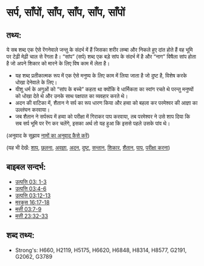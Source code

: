 # सर्प, साँपों, साँप, साँप, साँप, साँपों #   

## तथ्य: ##

ये सब शब्द एक ऐसे रेंगनेवाले जन्तु के संदर्भ में हैं जिसका शरीर लम्बा और निकले हुए दांत होते हैं वह भूमि पर टेढ़ी मेढ़ी चाल से रेंगता है। “सांप” (सर्प) शब्द एक बड़े सांप के संदर्भ में है और “नाग” विषैला सांप होता है जो अपने शिकार को मारने के लिए विष काम में लेता है।

* यह शब्द प्रतीकात्मक रूप में एक ऐसे मनुष्य के लिए काम में लिया जाता है जो दुष्ट है, विशेष करके धोखा देनेवाले के लिए।
* यीशु धर्म के अगुओं को “सांप के बच्चे” कहता था क्योंकि वे धार्मिकता का स्वांग रचते थे परन्तु मनुष्यों को धोखा देते थे और उनके साथ पक्षपात का व्यवहार करते थे।
* अदन की वाटिका में, शैतान ने सर्प का रूप धारण किया और हव्वा को बहला कर परमेश्वर की आज्ञा का उल्लंघन करवाया।
* जब शैतान ने सर्परूप में हव्वा को परीक्षा में गिराकर पाप करवाया, तब परमेश्वर ने उसे शाप दिया कि सब सर्प भूमि पर रेंग कर चलेंगे, इसका अर्थ तो यह हुआ कि इससे पहले उसके पांव थे।

(अनुवाद के सुझाव  [नामों का अनुवाद कैसे करें](rc://en/ta/man/translate/translate-names))

(यह भी देखें: [शाप](../kt/curse.md), [छलना](../other/deceive.md), [अवज्ञा](../other/disobey.md), [अदन](../names/eden.md), [दुष्ट](../kt/evil.md), [सन्तान](../other/offspring.md), [शिकार](../other/prey.md), [शैतान](../kt/satan.md), [पाप](../kt/sin.md), [परीक्षा करना](../kt/tempt.md))

## बाइबल सन्दर्भ: ##

* [उत्पत्ति 03: 1-3](rc://en/tn/help/gen/03/01)
* [उत्पत्ति 03:4-6](rc://en/tn/help/gen/03/04)
* [उत्पत्ति 03:12-13](rc://en/tn/help/gen/03/12)
* [मरकुस 16:17-18](rc://en/tn/help/mrk/16/17)
* [मत्ती 03:7-9](rc://en/tn/help/mat/03/07)
* [मत्ती 23:32-33](rc://en/tn/help/mat/23/32)

## शब्द तथ्य: ##

* Strong's: H660, H2119, H5175, H6620, H6848, H8314, H8577, G2191, G2062, G3789
